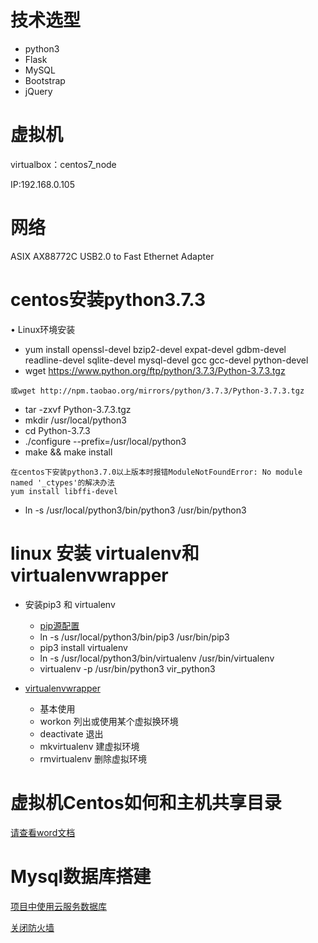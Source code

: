 技术选型
====
* python3
* Flask
* MySQL
* Bootstrap
* jQuery

虚拟机
======
virtualbox：centos7_node

IP:192.168.0.105

网络
=====
ASIX AX88772C USB2.0 to Fast Ethernet Adapter

centos安装python3.7.3
=====
•	Linux环境安装

-    yum install openssl-devel bzip2-devel expat-devel gdbm-devel readline-devel sqlite-devel  mysql-devel gcc gcc-devel python-devel  
-    wget https://www.python.org/ftp/python/3.7.3/Python-3.7.3.tgz    

    或wget http://npm.taobao.org/mirrors/python/3.7.3/Python-3.7.3.tgz    

-    tar -zxvf Python-3.7.3.tgz
-    mkdir /usr/local/python3
-    cd Python-3.7.3 
-    ./configure --prefix=/usr/local/python3
-    make && make install

    在centos下安装python3.7.0以上版本时报错ModuleNotFoundError: No module named '_ctypes'的解决办法
	yum install libffi-devel

-    ln -s /usr/local/python3/bin/python3 /usr/bin/python3

linux 安装 virtualenv和virtualenvwrapper
=====

- 安装pip3 和 virtualenv

    - [pip源配置](https://www.cnblogs.com/bigb/p/12146418.html)
    - ln -s /usr/local/python3/bin/pip3 /usr/bin/pip3
    - pip3 install virtualenv
    - ln -s /usr/local/python3/bin/virtualenv /usr/bin/virtualenv
    - virtualenv -p /usr/bin/python3  vir_python3


- [virtualenvwrapper](https://www.cnblogs.com/VinsonYang/p/12333079.html)
    
    - 基本使用
    - workon 列出或使用某个虚拟换环境
    - deactivate 退出
    - mkvirtualenv 建虚拟环境
    - rmvirtualenv 删除虚拟环境
    
虚拟机Centos如何和主机共享目录
===========

[请查看word文档](https://www.cnblogs.com/zsjlovewm/p/14265182.html)

Mysql数据库搭建
============

[项目中使用云服务数据库](https://www.cnblogs.com/zsjlovewm/p/14265185.html)

[关闭防火墙](https://www.cnblogs.com/jxldjsn/p/10794171.html)